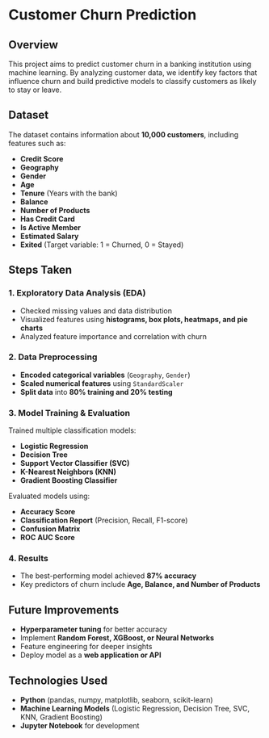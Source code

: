 # Customer Churn Prediction

## Overview

This project aims to predict customer churn in a banking institution using machine learning. By analyzing customer data, we identify key factors that influence churn and build predictive models to classify customers as likely to stay or leave.

## Dataset

The dataset contains information about **10,000 customers**, including features such as:

- **Credit Score**
- **Geography**
- **Gender**
- **Age**
- **Tenure** (Years with the bank)
- **Balance**
- **Number of Products**
- **Has Credit Card**
- **Is Active Member**
- **Estimated Salary**
- **Exited** (Target variable: 1 = Churned, 0 = Stayed)

## Steps Taken

### 1. Exploratory Data Analysis (EDA)

- Checked missing values and data distribution
- Visualized features using **histograms, box plots, heatmaps, and pie charts**
- Analyzed feature importance and correlation with churn

### 2. Data Preprocessing

- **Encoded categorical variables** (`Geography`, `Gender`)
- **Scaled numerical features** using `StandardScaler`
- **Split data** into **80% training and 20% testing**

### 3. Model Training & Evaluation

Trained multiple classification models:

- **Logistic Regression**
- **Decision Tree**
- **Support Vector Classifier (SVC)**
- **K-Nearest Neighbors (KNN)**
- **Gradient Boosting Classifier**

Evaluated models using:

- **Accuracy Score**
- **Classification Report** (Precision, Recall, F1-score)
- **Confusion Matrix**
- **ROC AUC Score**

### 4. Results

- The best-performing model achieved **87% accuracy**
- Key predictors of churn include **Age, Balance, and Number of Products**

## Future Improvements

- **Hyperparameter tuning** for better accuracy
- Implement **Random Forest, XGBoost, or Neural Networks**
- Feature engineering for deeper insights
- Deploy model as a **web application or API**

## Technologies Used

- **Python** (pandas, numpy, matplotlib, seaborn, scikit-learn)
- **Machine Learning Models** (Logistic Regression, Decision Tree, SVC, KNN, Gradient Boosting)
- **Jupyter Notebook** for development
